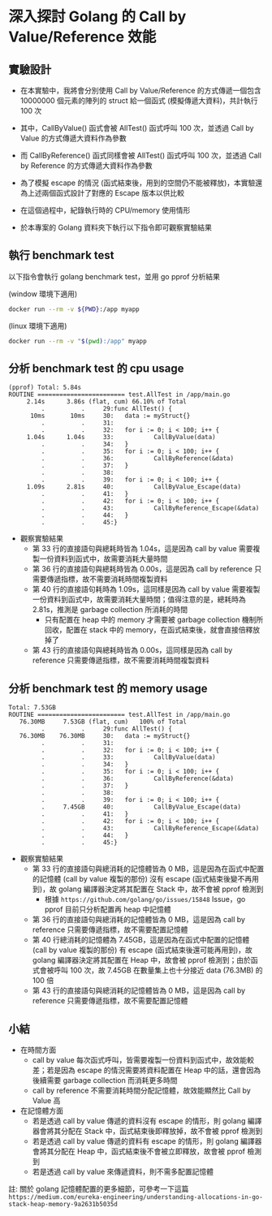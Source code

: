 # 深入探討 Golang 的 Call by Value/Reference 效能
## 實驗設計
* 在本實驗中，我將會分別使用 Call by Value/Reference 的方式傳遞一個包含 10000000 個元素的陣列的 struct 給一個函式 (模擬傳遞大資料)，共計執行 100 次
* 其中，CallByValue() 函式會被 AllTest() 函式呼叫 100 次，並透過 Call by Value 的方式傳遞大資料作為參數
* 而 CallByReference() 函式同樣會被 AllTest() 函式呼叫 100 次，並透過 Call by Reference 的方式傳遞大資料作為參數
* 為了模擬 escape 的情況 (函式結束後，用到的空間仍不能被釋放)，本實驗還為上述兩個函式設計了對應的 Escape 版本以供比較
* 在這個過程中，紀錄執行時的 CPU/memory 使用情形

* 於本專案的 Golang 資料夾下執行以下指令即可觀察實驗結果
## 執行 benchmark test
以下指令會執行 golang benchmark test，並用 go pprof 分析結果

(window 環境下適用)
```bash
docker run --rm -v ${PWD}:/app myapp
```

(linux 環境下適用)
```bash
docker run --rm -v "$(pwd):/app" myapp

```

## 分析 benchmark test 的 cpu usage
```
(pprof) Total: 5.84s
ROUTINE ======================== test.AllTest in /app/main.go
     2.14s      3.86s (flat, cum) 66.10% of Total
         .          .     29:func AllTest() {
      10ms       10ms     30:   data := myStruct{}
         .          .     31:
         .          .     32:   for i := 0; i < 100; i++ {
     1.04s      1.04s     33:           CallByValue(data)
         .          .     34:   }
         .          .     35:   for i := 0; i < 100; i++ {
         .          .     36:           CallByReference(&data)
         .          .     37:   }
         .          .     38:
         .          .     39:   for i := 0; i < 100; i++ {
     1.09s      2.81s     40:           CallByValue_Escape(data)
         .          .     41:   }
         .          .     42:   for i := 0; i < 100; i++ {
         .          .     43:           CallByReference_Escape(&data)
         .          .     44:   }
         .          .     45:}
```
* 觀察實驗結果
  * 第 33 行的直接語句與總耗時皆為 1.04s，這是因為 call by value 需要複製一份資料到函式中，故需要消耗大量時間
  * 第 36 行的直接語句與總耗時皆為 0.00s，這是因為 call by reference 只需要傳遞指標，故不需要消耗時間複製資料
  * 第 40 行的直接語句耗時為 1.09s，這同樣是因為 call by value 需要複製一份資料到函式中，故需要消耗大量時間；值得注意的是，總耗時為 2.81s，推測是 garbage collection 所消耗的時間
    * 只有配置在 heap 中的 memory 才需要被 garbage collection 機制所回收，配置在 stack 中的 memory，在函式結束後，就會直接倍釋放掉了
  * 第 43 行的直接語句與總耗時皆為 0.00s，這同樣是因為 call by reference 只需要傳遞指標，故不需要消耗時間複製資料

## 分析 benchmark test 的 memory usage
```
Total: 7.53GB
ROUTINE ======================== test.AllTest in /app/main.go
   76.30MB     7.53GB (flat, cum)   100% of Total
         .          .     29:func AllTest() {
   76.30MB    76.30MB     30:   data := myStruct{}
         .          .     31:
         .          .     32:   for i := 0; i < 100; i++ {
         .          .     33:           CallByValue(data)
         .          .     34:   }
         .          .     35:   for i := 0; i < 100; i++ {
         .          .     36:           CallByReference(&data)
         .          .     37:   }
         .          .     38:
         .          .     39:   for i := 0; i < 100; i++ {
         .     7.45GB     40:           CallByValue_Escape(data)
         .          .     41:   }
         .          .     42:   for i := 0; i < 100; i++ {
         .          .     43:           CallByReference_Escape(&data)
         .          .     44:   }
         .          .     45:}
```


* 觀察實驗結果
  * 第 33 行的直接語句與總消耗的記憶體皆為 0 MB，這是因為在函式中配置的記憶體 (call by value 複製的那份) 沒有 escape (函式結束後變不再用到)，故 golang 編譯器決定將其配置在 Stack 中，故不會被 pprof 檢測到
    * 根據 `https://github.com/golang/go/issues/15848` Issue，go pprof 目前只分析配置再 heap 中記憶體
  * 第 36 行的直接語句與總消耗的記憶體皆為 0 MB，這是因為 call by reference 只需要傳遞指標，故不需要配置記憶體
  * 第 40 行總消耗的記憶體為 7.45GB，這是因為在函式中配置的記憶體 (call by value 複製的那份) 有 escape (函式結束後還可能再用到)，故 golang 編譯器決定將其配置在 Heap 中，故會被 pprof 檢測到；由於函式會被呼叫 100 次，故 7.45GB 在數量集上也十分接近 data (76.3MB) 的 100 倍
  * 第 43 行的直接語句與總消耗的記憶體皆為 0 MB，這是因為 call by reference 只需要傳遞指標，故不需要配置記憶體

## 小結
* 在時間方面
  * call by value 每次函式呼叫，皆需要複製一份資料到函式中，故效能較差；若是因為 escape 的情況需要將資料配置在 Heap 中的話，還會因為後續需要 garbage collection 而消耗更多時間
  * call by reference 不需要消耗時間分配記憶體，故效能顯然比 Call by Value 高
* 在記憶體方面
  * 若是透過 call by value 傳遞的資料沒有 escape 的情形，則 golang 編譯器會將其分配在 Stack 中，函式結束後即釋放掉，故不會被 pprof 檢測到
  * 若是透過 call by value 傳遞的資料有 escape 的情形，則 golang 編譯器會將其分配在 Heap 中，函式結束後不會被立即釋放，故會被 pprof 檢測到
  * 若是透過 call by value 來傳遞資料，則不需多配置記憶體


註: 關於 golang 記憶體配置的更多細節，可參考一下這篇 `https://medium.com/eureka-engineering/understanding-allocations-in-go-stack-heap-memory-9a2631b5035d`
